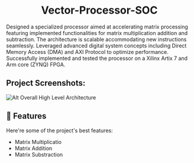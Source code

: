 <h1 align="center" id="title">Vector-Processor-SOC</h1>



<p id="description">Designed a specialized processor aimed at accelerating matrix processing featuring implemented functionalities for matrix multiplication addition and subtraction. The architecture is scalable accommodating new instructions seamlessly. Leveraged advanced digital system concepts including Direct Memory Access (DMA) and AXI Protocol to optimize performance. Successfully implemented and tested the processor on a Xilinx Artix 7 and Arm core (ZYNQ) FPGA.</p>

<h2>Project Screenshots:</h2>

![Alt Overall High Level Architecture](https://drive.google.com/file/d/1_ajXdahCdBWg5nY06lQtv89Nu9vg92yW/view?usp=drive_link)



  
  
<h2>🧐 Features</h2>

Here're some of the project's best features:

*   Matrix Multiplicatio
*   Matrix Addition
*   Matrix Substraction
